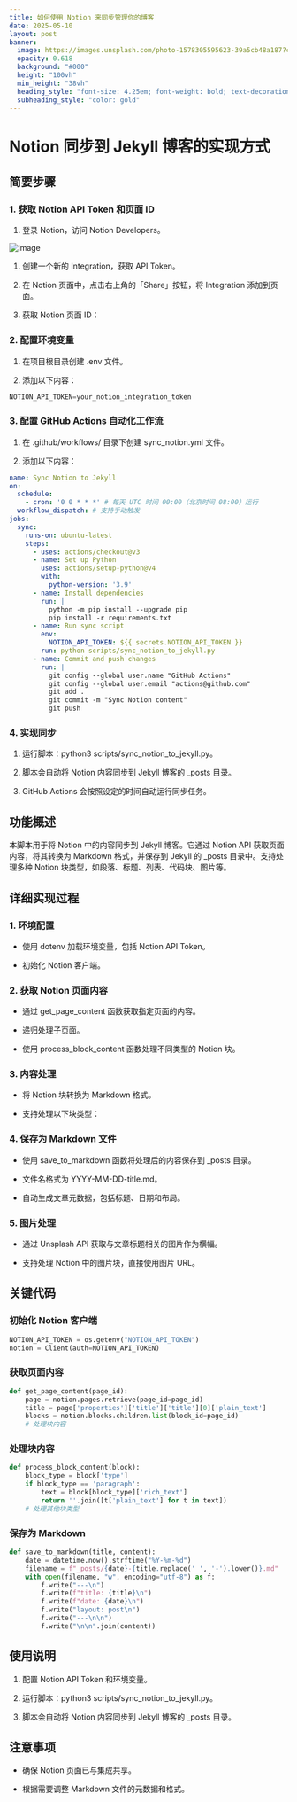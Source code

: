 ```yaml
---
title: 如何使用 Notion 来同步管理你的博客
date: 2025-05-10
layout: post
banner:
  image: https://images.unsplash.com/photo-1578305595623-39a5cb48a187?crop=entropy&cs=tinysrgb&fit=max&fm=jpg&ixid=M3w2OTIwMzJ8MHwxfHJhbmRvbXx8fHx8fHx8fDE3NDY4OTQyNjh8&ixlib=rb-4.1.0&q=80&w=1080
  opacity: 0.618
  background: "#000"
  height: "100vh"
  min_height: "38vh"
  heading_style: "font-size: 4.25em; font-weight: bold; text-decoration: underline"
  subheading_style: "color: gold"
---
```


# Notion 同步到 Jekyll 博客的实现方式

## 简要步骤

### 1. 获取 Notion API Token 和页面 ID

1. 登录 Notion，访问 Notion Developers。

![image](https://prod-files-secure.s3.us-west-2.amazonaws.com/a7a0cc5a-89b9-4cda-8686-1fba0ca52f40/d19c1afe-dea5-4312-9333-786b0ba83054/image.png?X-Amz-Algorithm=AWS4-HMAC-SHA256&X-Amz-Content-Sha256=UNSIGNED-PAYLOAD&X-Amz-Credential=ASIAZI2LB466Z5YZ7RJR%2F20250510%2Fus-west-2%2Fs3%2Faws4_request&X-Amz-Date=20250510T162427Z&X-Amz-Expires=3600&X-Amz-Security-Token=IQoJb3JpZ2luX2VjEAAaCXVzLXdlc3QtMiJGMEQCID6%2FVed1hZSilC04L2CUzmOifQc1dr4G5Uo245Gm4DhOAiAgOcgRNAfCSUq5ORIyLcQ2kCuAxnOFil4zGTJ4DB%2FdUCqIBAip%2F%2F%2F%2F%2F%2F%2F%2F%2F%2F8BEAAaDDYzNzQyMzE4MzgwNSIMHmhBM4vns%2FGEegMTKtwDbL002O2U3YavbF16e%2BHdgqssr%2FcinOoWj8CHCYkj1hVZWWdBrso0ilJ0Kd8MK7lpqDQ1k9E16JaO%2BZMaytdCCoVwV3wfcMOlGW53NU4J17rHOC5szSQUokgacGqD967WEjIXp1uVgkvNCIUJuqPfnkAtVxAnQAZJ5%2B1gl8XDVhnGlVXuUam%2FuTPWG6DckQAyk2wA%2Bh4ICb4BzYoa2pD2guM0nyARFpvxPISj0jIqYJ4YYZd0LIqx7mCwulAIUA%2FPrTy14hpvIXNQgsBjIEAlGnbx%2F%2FXhy4npQ8dk2IfdfPEC83umQMq6fe2XB8GDehMQMIoH7WyxurK%2FuDd95u0IjDfs7PLnejl1%2BxS%2FVlGLlybhBhV9mxYyv6CyR6F3ZfGrfbyOtSiKScpwP6%2Bgg2xu62QjDRqtH0TIYHDfGzwpgQM2UAAPfALuVA4kbz5qtIOxC6Ww1T%2BdZDSsVzw7EvzPImNKVJDDUBoAKBOGVAhAwmHWr%2FZLdsYrMKbhr%2B85IxcJB4JTCnGc%2FjmSLA5ItB7mPxs4eNLOoIsn38aUnq8uby30H%2FcOFW9Za7Y%2BNivx%2FjAKcVtjh1KSd%2FfVZ85%2FePVUPdiQMqHfq5P%2FI22KJAlUXgb4fXTxtlk6DhKpb3cw%2FOz9wAY6pgGACP6LkizRd%2F0MnYCbcU%2Bwk5q2bQhoxeorVm6rLKWcV0cHNJvv2FiTJxV13pprEsZoHxPv%2F3qNEDPenFQcRAa%2FRwbB1bPkq%2FPs42EH5NKCgh2BGAaBPA%2B31cAOMx0Ac%2B8zormzcy0YnBpEUMpSOFL53kbx3LWvLKeBjJgWr4qVeRT9Zu1DyZgBnAB2pC6wRUU4L2GXwGdVIouFY78CTS2RYRYYPE4j&X-Amz-Signature=8d41e0212cfe0aa40a98f5740c643a262fa1f2671b0a8e81fe7196ac9bb670be&X-Amz-SignedHeaders=host&x-id=GetObject)

1. 创建一个新的 Integration，获取 API Token。

1. 在 Notion 页面中，点击右上角的「Share」按钮，将 Integration 添加到页面。

1. 获取 Notion 页面 ID：


### 2. 配置环境变量

1. 在项目根目录创建 .env 文件。

1. 添加以下内容：

```javascript
NOTION_API_TOKEN=your_notion_integration_token
```

### 3. 配置 GitHub Actions 自动化工作流

1. 在 .github/workflows/ 目录下创建 sync_notion.yml 文件。

1. 添加以下内容：

```yaml
name: Sync Notion to Jekyll
on:
  schedule:
    - cron: '0 0 * * *' # 每天 UTC 时间 00:00（北京时间 08:00）运行
  workflow_dispatch: # 支持手动触发
jobs:
  sync:
    runs-on: ubuntu-latest
    steps:
      - uses: actions/checkout@v3
      - name: Set up Python
        uses: actions/setup-python@v4
        with:
          python-version: '3.9'
      - name: Install dependencies
        run: |
          python -m pip install --upgrade pip
          pip install -r requirements.txt
      - name: Run sync script
        env:
          NOTION_API_TOKEN: ${{ secrets.NOTION_API_TOKEN }}
        run: python scripts/sync_notion_to_jekyll.py
      - name: Commit and push changes
        run: |
          git config --global user.name "GitHub Actions"
          git config --global user.email "actions@github.com"
          git add .
          git commit -m "Sync Notion content"
          git push
```

### 4. 实现同步

1. 运行脚本：python3 scripts/sync_notion_to_jekyll.py。

1. 脚本会自动将 Notion 内容同步到 Jekyll 博客的 _posts 目录。

1. GitHub Actions 会按照设定的时间自动运行同步任务。

## 功能概述

本脚本用于将 Notion 中的内容同步到 Jekyll 博客。它通过 Notion API 获取页面内容，将其转换为 Markdown 格式，并保存到 Jekyll 的 _posts 目录中。支持处理多种 Notion 块类型，如段落、标题、列表、代码块、图片等。

## 详细实现过程

### 1. 环境配置

- 使用 dotenv 加载环境变量，包括 Notion API Token。

- 初始化 Notion 客户端。

### 2. 获取 Notion 页面内容

- 通过 get_page_content 函数获取指定页面的内容。

- 递归处理子页面。

- 使用 process_block_content 函数处理不同类型的 Notion 块。

### 3. 内容处理

- 将 Notion 块转换为 Markdown 格式。

- 支持处理以下块类型：


### 4. 保存为 Markdown 文件

- 使用 save_to_markdown 函数将处理后的内容保存到 _posts 目录。

- 文件名格式为 YYYY-MM-DD-title.md。

- 自动生成文章元数据，包括标题、日期和布局。

### 5. 图片处理

- 通过 Unsplash API 获取与文章标题相关的图片作为横幅。

- 支持处理 Notion 中的图片块，直接使用图片 URL。

## 关键代码

### 初始化 Notion 客户端

```python
NOTION_API_TOKEN = os.getenv("NOTION_API_TOKEN")
notion = Client(auth=NOTION_API_TOKEN)
```

### 获取页面内容

```python
def get_page_content(page_id):
    page = notion.pages.retrieve(page_id=page_id)
    title = page['properties']['title']['title'][0]['plain_text']
    blocks = notion.blocks.children.list(block_id=page_id)
    # 处理块内容
```

### 处理块内容

```python
def process_block_content(block):
    block_type = block['type']
    if block_type == 'paragraph':
        text = block[block_type]['rich_text']
        return ''.join([t['plain_text'] for t in text])
    # 处理其他块类型
```

### 保存为 Markdown

```python
def save_to_markdown(title, content):
    date = datetime.now().strftime("%Y-%m-%d")
    filename = f"_posts/{date}-{title.replace(' ', '-').lower()}.md"
    with open(filename, "w", encoding="utf-8") as f:
        f.write("---\n")
        f.write(f"title: {title}\n")
        f.write(f"date: {date}\n")
        f.write("layout: post\n")
        f.write("---\n\n")
        f.write("\n\n".join(content))
```

## 使用说明

1. 配置 Notion API Token 和环境变量。

1. 运行脚本：python3 scripts/sync_notion_to_jekyll.py。

1. 脚本会自动将 Notion 内容同步到 Jekyll 博客的 _posts 目录。

## 注意事项

- 确保 Notion 页面已与集成共享。

- 根据需要调整 Markdown 文件的元数据和格式。